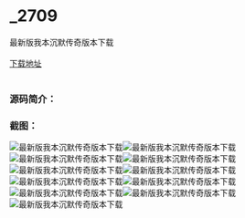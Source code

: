 # _2709
最新版我本沉默传奇版本下载
<br/></br>
[下载地址](https://www.uuid2.com/2709.html "下载地址")
<br/></br>
<h3>源码简介：</h3>
<h3>截图：</h3>
<img src="https://www.uuid2.com/wp-content/uploads/img/202105/d2f1f9e911.jpg" alt="最新版我本沉默传奇版本下载"><img src="https://www.uuid2.com/wp-content/uploads/img/202105/427ff81472.jpg" alt="最新版我本沉默传奇版本下载"><img src="https://www.uuid2.com/wp-content/uploads/img/202105/6d1dcd9740.jpg" alt="最新版我本沉默传奇版本下载"><img src="https://www.uuid2.com/wp-content/uploads/img/202105/86235c6394.jpg" alt="最新版我本沉默传奇版本下载"><img src="https://www.uuid2.com/wp-content/uploads/img/202105/002767b953.jpg" alt="最新版我本沉默传奇版本下载"><img src="https://www.uuid2.com/wp-content/uploads/img/202105/4461936408.jpg" alt="最新版我本沉默传奇版本下载"><img src="https://www.uuid2.com/wp-content/uploads/img/202105/afb5b3a800.jpg" alt="最新版我本沉默传奇版本下载"><img src="https://www.uuid2.com/wp-content/uploads/img/202105/e6a27e3879.jpg" alt="最新版我本沉默传奇版本下载"><img src="https://www.uuid2.com/wp-content/uploads/img/202105/cb7961f252.jpg" alt="最新版我本沉默传奇版本下载"><img src="https://www.uuid2.com/wp-content/uploads/img/202105/cb7961f486.jpg" alt="最新版我本沉默传奇版本下载"><img src="https://www.uuid2.com/wp-content/uploads/img/202105/5884ea9932.jpg" alt="最新版我本沉默传奇版本下载">
